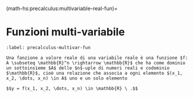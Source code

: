<!--
```{article-info}
:author: basics
:date: "{sub-ref}`today`"
:read-time: "{sub-ref}`wordcount-minutes` min read"
```
-->

(math-hs:precalculus:multivariable-real-fun)=
# Funzioni multi-variabile

```{prf:definition} Funzione $f: A \subseteq \mathbb{R}^n \rightarrow \mathbb{R}$
:label: precalculus-multivar-fun

Una fanzione a valore reale di una variabile reale è una funzione $f: A \subseteq \mathbb{R}^n \rightarrow \mathbb{R}$ che ha come dominio un sottoinsieme $A$ delle $n$-uple di numeri reali e codominio $\mathbb{R}$, cioè una relazione che associa a ogni elemento $(x_1, x_2, \dots, x_n) \in A$ uno e un solo elemento

$$y = f(x_1, x_2, \dots, x_n) \in \mathbb{R} \ .$$

```


